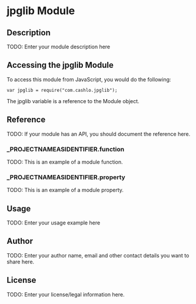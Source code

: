 # jpglib Module

## Description

TODO: Enter your module description here

## Accessing the jpglib Module

To access this module from JavaScript, you would do the following:

	var jpglib = require("com.cashlo.jpglib");

The jpglib variable is a reference to the Module object.	

## Reference

TODO: If your module has an API, you should document
the reference here.

### ___PROJECTNAMEASIDENTIFIER__.function

TODO: This is an example of a module function.

### ___PROJECTNAMEASIDENTIFIER__.property

TODO: This is an example of a module property.

## Usage

TODO: Enter your usage example here

## Author

TODO: Enter your author name, email and other contact
details you want to share here. 

## License

TODO: Enter your license/legal information here.
